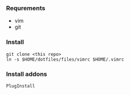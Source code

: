 ### Requrements

* vim
* git

### Install
    git clone <this repo>
    ln -s $HOME/dotfiles/files/vimrc $HOME/.vimrc

### Install addons
    PlugInstall

